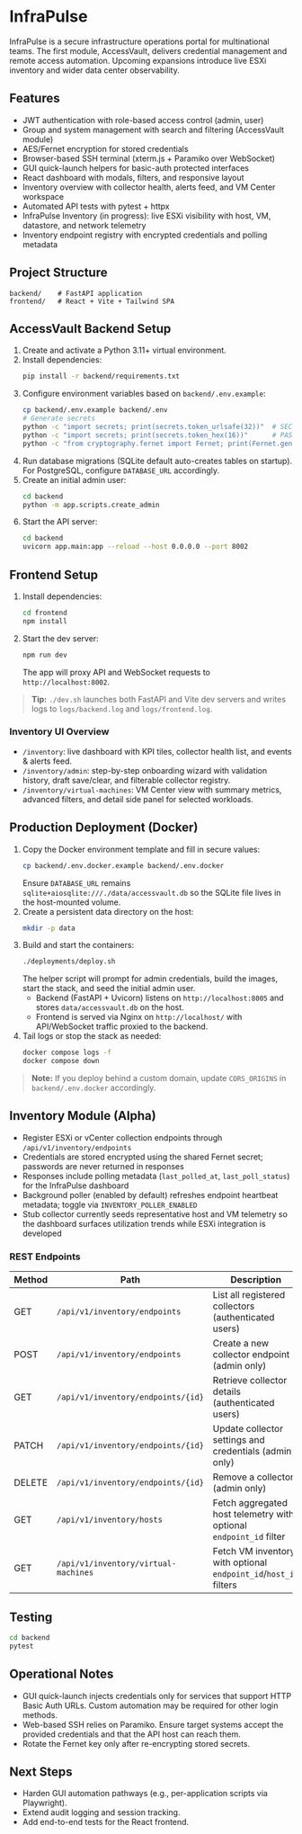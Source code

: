 # InfraPulse

InfraPulse is a secure infrastructure operations portal for multinational teams. The first module, AccessVault, delivers credential management and remote access automation. Upcoming expansions introduce live ESXi inventory and wider data center observability.

## Features
- JWT authentication with role-based access control (admin, user)
- Group and system management with search and filtering (AccessVault module)
- AES/Fernet encryption for stored credentials
- Browser-based SSH terminal (xterm.js + Paramiko over WebSocket)
- GUI quick-launch helpers for basic-auth protected interfaces
- React dashboard with modals, filters, and responsive layout
- Inventory overview with collector health, alerts feed, and VM Center workspace
- Automated API tests with pytest + httpx
- InfraPulse Inventory (in progress): live ESXi visibility with host, VM, datastore, and network telemetry
- Inventory endpoint registry with encrypted credentials and polling metadata

## Project Structure
```
backend/    # FastAPI application
frontend/   # React + Vite + Tailwind SPA
```

## AccessVault Backend Setup
1. Create and activate a Python 3.11+ virtual environment.
2. Install dependencies:
   ```bash
   pip install -r backend/requirements.txt
   ```
3. Configure environment variables based on `backend/.env.example`:
   ```bash
   cp backend/.env.example backend/.env
   # Generate secrets
   python -c "import secrets; print(secrets.token_urlsafe(32))"  # SECRET_KEY
   python -c "import secrets; print(secrets.token_hex(16))"      # PASSWORD_SALT
   python -c "from cryptography.fernet import Fernet; print(Fernet.generate_key().decode())"  # FERNET_KEY
   ```
4. Run database migrations (SQLite default auto-creates tables on startup). For PostgreSQL, configure `DATABASE_URL` accordingly.
5. Create an initial admin user:
   ```bash
   cd backend
   python -m app.scripts.create_admin
   ```
6. Start the API server:
   ```bash
   cd backend
   uvicorn app.main:app --reload --host 0.0.0.0 --port 8002
   ```

## Frontend Setup
1. Install dependencies:
   ```bash
   cd frontend
   npm install
   ```
2. Start the dev server:
   ```bash
   npm run dev
   ```
   The app will proxy API and WebSocket requests to `http://localhost:8002`.

> **Tip:** `./dev.sh` launches both FastAPI and Vite dev servers and writes logs to `logs/backend.log` and `logs/frontend.log`.

### Inventory UI Overview
- `/inventory`: live dashboard with KPI tiles, collector health list, and events & alerts feed.
- `/inventory/admin`: step-by-step onboarding wizard with validation history, draft save/clear, and filterable collector registry.
- `/inventory/virtual-machines`: VM Center view with summary metrics, advanced filters, and detail side panel for selected workloads.

## Production Deployment (Docker)
1. Copy the Docker environment template and fill in secure values:
   ```bash
   cp backend/.env.docker.example backend/.env.docker
   ```
   Ensure `DATABASE_URL` remains `sqlite+aiosqlite:///./data/accessvault.db` so the SQLite file lives in the host-mounted volume.
2. Create a persistent data directory on the host:
   ```bash
   mkdir -p data
   ```
3. Build and start the containers:
   ```bash
   ./deployments/deploy.sh
   ```
   The helper script will prompt for admin credentials, build the images, start the stack, and seed the initial admin user.
      - Backend (FastAPI + Uvicorn) listens on `http://localhost:8005` and stores `data/accessvault.db` on the host.
   - Frontend is served via Nginx on `http://localhost/` with API/WebSocket traffic proxied to the backend.
4. Tail logs or stop the stack as needed:
   ```bash
   docker compose logs -f
   docker compose down
   ```

> **Note:** If you deploy behind a custom domain, update `CORS_ORIGINS` in `backend/.env.docker` accordingly.

## Inventory Module (Alpha)
- Register ESXi or vCenter collection endpoints through `/api/v1/inventory/endpoints`
- Credentials are stored encrypted using the shared Fernet secret; passwords are never returned in responses
- Responses include polling metadata (`last_polled_at`, `last_poll_status`) for the InfraPulse dashboard
- Background poller (enabled by default) refreshes endpoint heartbeat metadata; toggle via `INVENTORY_POLLER_ENABLED`
- Stub collector currently seeds representative host and VM telemetry so the dashboard surfaces utilization trends while ESXi integration is developed

### REST Endpoints
| Method | Path | Description |
| --- | --- | --- |
| GET | `/api/v1/inventory/endpoints` | List all registered collectors (authenticated users) |
| POST | `/api/v1/inventory/endpoints` | Create a new collector endpoint (admin only) |
| GET | `/api/v1/inventory/endpoints/{id}` | Retrieve collector details (authenticated users) |
| PATCH | `/api/v1/inventory/endpoints/{id}` | Update collector settings and credentials (admin only) |
| DELETE | `/api/v1/inventory/endpoints/{id}` | Remove a collector (admin only) |
| GET | `/api/v1/inventory/hosts` | Fetch aggregated host telemetry with optional `endpoint_id` filter |
| GET | `/api/v1/inventory/virtual-machines` | Fetch VM inventory with optional `endpoint_id`/`host_id` filters |

## Testing
```bash
cd backend
pytest
```

## Operational Notes
- GUI quick-launch injects credentials only for services that support HTTP Basic Auth URLs. Custom automation may be required for other login methods.
- Web-based SSH relies on Paramiko. Ensure target systems accept the provided credentials and that the API host can reach them.
- Rotate the Fernet key only after re-encrypting stored secrets.

## Next Steps
- Harden GUI automation pathways (e.g., per-application scripts via Playwright).
- Extend audit logging and session tracking.
- Add end-to-end tests for the React frontend.
